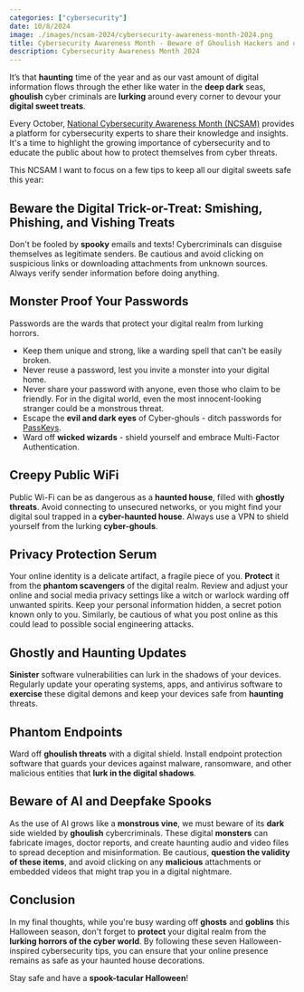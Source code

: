 ```yaml
---
categories: ["cybersecurity"]
date: 10/8/2024
image: ./images/ncsam-2024/cybersecurity-awareness-month-2024.png
title: Cybersecurity Awareness Month - Beware of Ghoulish Hackers and other scary tips 
description: Cybersecurity Awareness Month 2024
---
```


It’s that **haunting** time of the year and as our vast amount of digital information flows through the ether like water in the **deep dark** seas, **ghoulish** cyber criminals are **lurking** around every corner to devour your **digital sweet treats**.

Every October, [National Cybersecurity Awareness Month (NCSAM)](https://staysafeonline.org/programs/cybersecurity-awareness-month/) provides a platform for cybersecurity experts to share their knowledge and insights. It's a time to highlight the growing importance of cybersecurity and to educate the public about how to protect themselves from cyber threats.

This NCSAM I want to focus on a few tips to keep all our digital sweets safe this year:

## Beware the Digital Trick-or-Treat: Smishing, Phishing, and Vishing Treats

Don't be fooled by **spooky** emails and texts! Cybercriminals can disguise themselves as legitimate senders. Be cautious and avoid clicking on suspicious links or downloading attachments from unknown sources. Always verify sender information before doing anything.

## Monster Proof Your Passwords
Passwords are the wards that protect your digital realm from lurking horrors. 
* Keep them unique and strong, like a warding spell that can't be easily broken. 
* Never reuse a password, lest you invite a monster into your digital home.
* Never share your password with anyone, even those who claim to be friendly. For in the digital world, even the most innocent-looking stranger could be a monstrous threat.
* Escape the **evil and dark eyes** of Cyber-ghouls - ditch passwords for [PassKeys](https://www.keepersecurity.com/blog/2023/10/17/passkey-vs-password-whats-the-difference/).
* Ward off **wicked wizards** - shield yourself and embrace Multi-Factor Authentication.

## Creepy Public WiFi
Public Wi-Fi can be as dangerous as a **haunted house**, filled with **ghostly threats**. Avoid connecting to unsecured networks, or you might find your digital soul trapped in a **cyber-haunted house**. Always use a VPN to shield yourself from the lurking **cyber-ghouls**.

## Privacy Protection Serum
Your online identity is a delicate artifact, a fragile piece of you. **Protect** it from the **phantom scavengers** of the digital realm. Review and adjust your online and social media privacy settings like a witch or warlock warding off unwanted spirits. Keep your personal information hidden, a secret potion known only to you. Similarly, be cautious of what you post online as this could lead to possible social engineering attacks.

## Ghostly and Haunting Updates
**Sinister** software vulnerabilities can lurk in the shadows of your devices. Regularly update your operating systems, apps, and antivirus software to **exercise** these digital demons and keep your devices safe from **haunting** threats.

## Phantom Endpoints
Ward off **ghoulish threats** with a digital shield. Install endpoint protection software that guards your devices against malware, ransomware, and other malicious entities that **lurk in the digital shadows**.

## Beware of AI and Deepfake Spooks
As the use of AI grows like a **monstrous vine**, we must beware of its **dark** side wielded by **ghoulish** cybercriminals. These digital **monsters** can fabricate images, doctor reports, and create haunting audio and video files to spread deception and misinformation. Be cautious, **question the validity of these items**, and avoid clicking on any **malicious** attachments or embedded videos that might trap you in a digital nightmare.

## Conclusion

In my final thoughts, while you're busy warding off **ghosts** and **goblins** this Halloween season, don't forget to **protect** your digital realm from the **lurking horrors of the cyber world**. By following these seven Halloween-inspired cybersecurity tips, you can ensure that your online presence remains as safe as your haunted house decorations. 

Stay safe and have a **spook-tacular Halloween**!

















